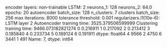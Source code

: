 encoder layers: non-trainable
LSTM: 2
neurons_1: 128
neurons_2: 64.0
epochs: 20
autoencoder batch_size: 128
n_clusters: 7
clusters batch_size: 256
max iterations: 8000
tolerance threshold: 0.001
regularizers.l1(10e-6): LSTM layer 2
Autoencoder training time: 3525.379506599999
Clustering training time: 9466.073182821274
0    0.216911
1    0.217092
2    0.213412
3    0.185840
4    0.233734
5    0.189124
6    0.191911
dtype: float64
4    9566
2    4750
6    3441
1     491
Name: 7, dtype: int64
